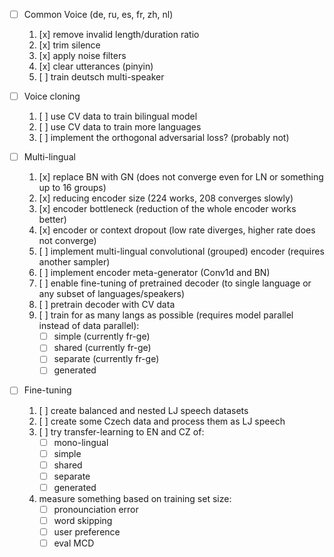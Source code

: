 - [ ] Common Voice (de, ru, es, fr, zh, nl)
  1. [x] remove invalid length/duration ratio
  2. [x] trim silence
  3. [x] apply noise filters
  4. [x] clear utterances (pinyin)
  5. [ ] train deutsch multi-speaker
  
- [ ] Voice cloning
  1. [ ] use CV data to train bilingual model
  2. [ ] use CV data to train more languages
  3. [ ] implement the orthogonal adversarial loss? (probably not)
  
- [ ] Multi-lingual
  1. [x] replace BN with GN (does not converge even for LN or something up to 16 groups)
  2. [x] reducing encoder size (224 works, 208 converges slowly)
  3. [x] encoder bottleneck (reduction of the whole encoder works better)
  4. [x] encoder or context dropout (low rate diverges, higher rate does not converge)
  5. [ ] implement multi-lingual convolutional (grouped) encoder (requires another sampler)
  6. [ ] implement encoder meta-generator (Conv1d and BN)
  7. [ ] enable fine-tuning of pretrained decoder (to single language or any subset of languages/speakers)
  8. [ ] pretrain decoder with CV data 
  9. [ ] train for as many langs as possible (requires model parallel instead of data parallel):
     - [ ] simple (currently fr-ge)
     - [ ] shared (currently fr-ge)
     - [ ] separate (currently fr-ge)
     - [ ] generated 
  
- [ ] Fine-tuning
  1. [ ] create balanced and nested LJ speech datasets
  2. [ ] create some Czech data and process them as LJ speech
  3. [ ] try transfer-learning to EN and CZ of:
      - [ ] mono-lingual
      - [ ] simple
      - [ ] shared 
      - [ ] separate
      - [ ] generated 
  4. measure something based on training set size:
      - [ ] pronounciation error
      - [ ] word skipping
      - [ ] user preference
      - [ ] eval MCD
